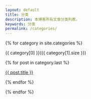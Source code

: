 ```yaml
---
layout: default
title: 分类
description: 本博客所有文章分类列表。
keywords: 分类
permalink: /categories/
---
```

<div class="categories">

{% for category in site.categories %}

<p class="category">{{ category[0] }}({{ category[1].size }})</p>

{% for post in category.last %}
  <p>
    <a class="catposts" href="{{ site.url }}{{ post.url }}">
    {{ post.title }}
    </a>
  </p>
{% endfor %}

{% endfor %}
</div>
